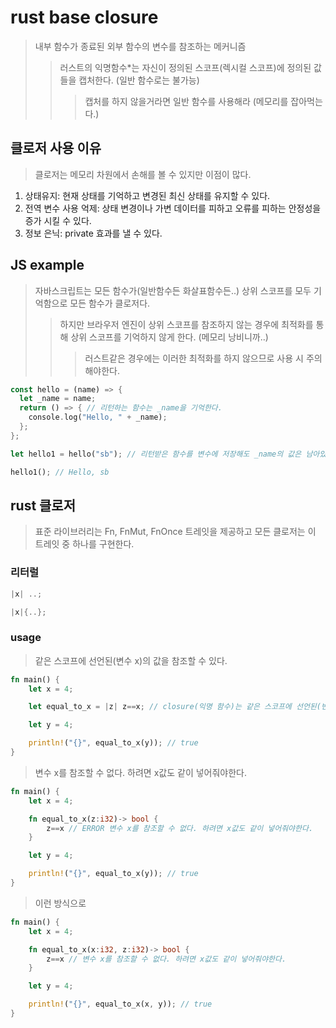 # rust base closure

> 내부 함수가 종료된 외부 함수의 변수를 참조하는 메커니즘
>
> > 러스트의 익명함수\*는 자신이 정의된 스코프(렉시컬 스코프)에 정의된 값들을 캡처한다. (일반 함수로는 불가능)
> >
> > > 캡처를 하지 않을거라면 일반 함수를 사용해라 (메모리를 잡아먹는다.)

## 클로저 사용 이유

> 클로저는 메모리 차원에서 손해를 볼 수 있지만 이점이 많다.

1. 상태유지: 현재 상태를 기억하고 변경된 최신 상태를 유지할 수 있다.
2. 전역 변수 사용 억제: 상태 변경이나 가변 데이터를 피하고 오류를 피하는 안정성을 증가 시킬 수 있다.
3. 정보 은닉: private 효과를 낼 수 있다.

## JS example

> 자바스크립트는 모든 함수가(일반함수든 화살표함수든..) 상위 스코프를 모두 기억함으로 모든 함수가 클로저다.
>
> > 하지만 브라우저 엔진이 상위 스코프를 참조하지 않는 경우에 최적화를 통해 상위 스코프를 기억하지 않게 한다. (메모리 낭비니까..)
> >
> > > 러스트같은 경우에는 이러한 최적화를 하지 않으므로 사용 시 주의해야한다.

```rs
const hello = (name) => {
  let _name = name;
  return () => { // 리턴하는 함수는 _name을 기억한다.
    console.log("Hello, " + _name);
  };
};

let hello1 = hello("sb"); // 리턴받은 함수를 변수에 저장해도 _name의 값은 남아있다.

hello1(); // Hello, sb
```

## rust 클로저

> 표준 라이브러리는 Fn, FnMut, FnOnce 트레잇을 제공하고 모든 클로저는 이 트레잇 중 하나를 구현한다.

### 리터럴

```rs
|x| ..;

|x|{..};
```

### usage

> 같은 스코프에 선언된(변수 x)의 값을 참조할 수 있다.

```rs
fn main() {
    let x = 4;

    let equal_to_x = |z| z==x; // closure(익명 함수)는 같은 스코프에 선언된(변수 x)의 값을 참조할 수 있다.

    let y = 4;

    println!("{}", equal_to_x(y)); // true
}
```

> 변수 x를 참조할 수 없다. 하려면 x값도 같이 넣어줘야한다.

```rs
fn main() {
    let x = 4;

    fn equal_to_x(z:i32)-> bool {
        z==x // ERROR 변수 x를 참조할 수 없다. 하려면 x값도 같이 넣어줘야한다.
    }

    let y = 4;

    println!("{}", equal_to_x(y)); // true
}
```

> 이런 방식으로

```rs
fn main() {
    let x = 4;

    fn equal_to_x(x:i32, z:i32)-> bool {
        z==x // 변수 x를 참조할 수 없다. 하려면 x값도 같이 넣어줘야한다.
    }

    let y = 4;

    println!("{}", equal_to_x(x, y)); // true
}
```
